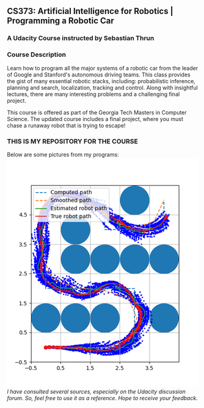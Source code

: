 ## CS373: Artificial Intelligence for Robotics | Programming a Robotic Car
### A Udacity Course instructed by Sebastian Thrun

### Course Description
Learn how to program all the major systems of a robotic car from the leader of Google and Stanford's autonomous driving teams. This class provides the gist of many essential robotic stacks, including: probabilistic inference, planning and search, localization, tracking and control. Along with insightful lectures, there are many interesting problems and a challenging final project.

This course is offered as part of the Georgia Tech Masters in Computer Science. The updated course includes a final project, where you must chase a runaway robot that is trying to escape!

### THIS IS MY REPOSITORY FOR THE COURSE
Below are some pictures from my programs:
![MarineGEO circle logo](Figure_1.png "MarineGEO logo")
*I have consulted several sources, especially on the Udacity discussion forum. So, feel free to use it as a reference. Hope to receive your feedback.*
